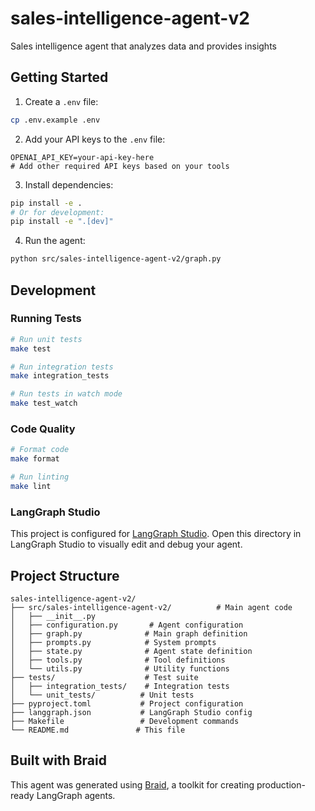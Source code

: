 # sales-intelligence-agent-v2

Sales intelligence agent that analyzes data and provides insights

## Getting Started

1. Create a `.env` file:

```bash
cp .env.example .env
```

2. Add your API keys to the `.env` file:

```
OPENAI_API_KEY=your-api-key-here
# Add other required API keys based on your tools
```

3. Install dependencies:

```bash
pip install -e .
# Or for development:
pip install -e ".[dev]"
```

4. Run the agent:

```bash
python src/sales-intelligence-agent-v2/graph.py
```

## Development

### Running Tests

```bash
# Run unit tests
make test

# Run integration tests  
make integration_tests

# Run tests in watch mode
make test_watch
```

### Code Quality

```bash
# Format code
make format

# Run linting
make lint
```

### LangGraph Studio

This project is configured for [LangGraph Studio](https://github.com/langchain-ai/langgraph-studio). Open this directory in LangGraph Studio to visually edit and debug your agent.

## Project Structure

```
sales-intelligence-agent-v2/
├── src/sales-intelligence-agent-v2/          # Main agent code
│   ├── __init__.py
│   ├── configuration.py       # Agent configuration
│   ├── graph.py              # Main graph definition
│   ├── prompts.py            # System prompts
│   ├── state.py              # Agent state definition
│   ├── tools.py              # Tool definitions
│   └── utils.py              # Utility functions
├── tests/                    # Test suite
│   ├── integration_tests/    # Integration tests
│   └── unit_tests/          # Unit tests
├── pyproject.toml           # Project configuration
├── langgraph.json           # LangGraph Studio config
├── Makefile                 # Development commands
└── README.md               # This file
```

## Built with Braid

This agent was generated using [Braid](https://github.com/braid-ink/braid), a toolkit for creating production-ready LangGraph agents.